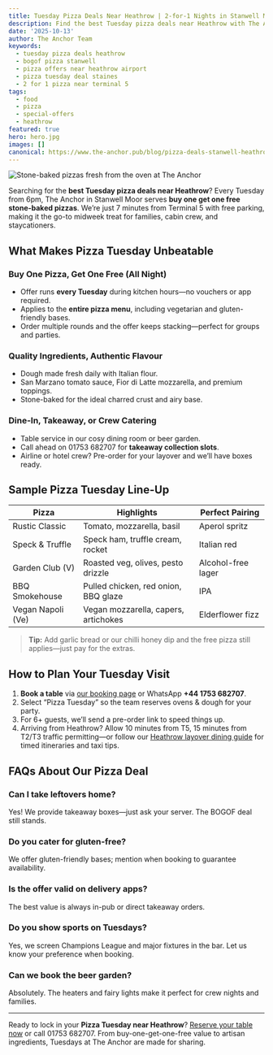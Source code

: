 ```yaml
---
title: Tuesday Pizza Deals Near Heathrow | 2-for-1 Nights in Stanwell Moor
description: Find the best Tuesday pizza deals near Heathrow with The Anchor’s buy one get one free stone-baked pizzas. Dine-in or takeaway just 7 minutes from Terminal 5.
date: '2025-10-13'
author: The Anchor Team
keywords:
  - tuesday pizza deals heathrow
  - bogof pizza stanwell
  - pizza offers near heathrow airport
  - pizza tuesday deal staines
  - 2 for 1 pizza near terminal 5
tags:
  - food
  - pizza
  - special-offers
  - heathrow
featured: true
hero: hero.jpg
images: []
canonical: https://www.the-anchor.pub/blog/pizza-deals-stanwell-heathrow-tuesdays
---
```


![Stone-baked pizzas fresh from the oven at The Anchor](/images/page-headers/pizza-tuesday/pizza-tuesday.jpg)

Searching for the **best Tuesday pizza deals near Heathrow**? Every Tuesday from 6pm, The Anchor in Stanwell Moor serves **buy one get one free stone-baked pizzas**. We’re just 7 minutes from Terminal 5 with free parking, making it the go-to midweek treat for families, cabin crew, and staycationers.

## What Makes Pizza Tuesday Unbeatable

### Buy One Pizza, Get One Free (All Night)
- Offer runs **every Tuesday** during kitchen hours—no vouchers or app required.
- Applies to the **entire pizza menu**, including vegetarian and gluten-friendly bases.
- Order multiple rounds and the offer keeps stacking—perfect for groups and parties.

### Quality Ingredients, Authentic Flavour
- Dough made fresh daily with Italian flour.
- San Marzano tomato sauce, Fior di Latte mozzarella, and premium toppings.
- Stone-baked for the ideal charred crust and airy base.

### Dine-In, Takeaway, or Crew Catering
- Table service in our cosy dining room or beer garden.
- Call ahead on 01753 682707 for **takeaway collection slots**.
- Airline or hotel crew? Pre-order for your layover and we’ll have boxes ready.

## Sample Pizza Tuesday Line-Up

| Pizza | Highlights | Perfect Pairing |
| --- | --- | --- |
| Rustic Classic | Tomato, mozzarella, basil | Aperol spritz |
| Speck & Truffle | Speck ham, truffle cream, rocket | Italian red |
| Garden Club (V) | Roasted veg, olives, pesto drizzle | Alcohol-free lager |
| BBQ Smokehouse | Pulled chicken, red onion, BBQ glaze | IPA |
| Vegan Napoli (Ve) | Vegan mozzarella, capers, artichokes | Elderflower fizz |

> **Tip:** Add garlic bread or our chilli honey dip and the free pizza still applies—just pay for the extras.

## How to Plan Your Tuesday Visit

1. **Book a table** via [our booking page](/book-table) or WhatsApp **+44 1753 682707**.
2. Select “Pizza Tuesday” so the team reserves ovens & dough for your party.
3. For 6+ guests, we’ll send a pre-order link to speed things up.
4. Arriving from Heathrow? Allow 10 minutes from T5, 15 minutes from T2/T3 traffic permitting—or follow our [Heathrow layover dining guide](/heathrow-layover-dining) for timed itineraries and taxi tips.

## FAQs About Our Pizza Deal

### Can I take leftovers home?
Yes! We provide takeaway boxes—just ask your server. The BOGOF deal still stands.

### Do you cater for gluten-free?
We offer gluten-friendly bases; mention when booking to guarantee availability.

### Is the offer valid on delivery apps?
The best value is always in-pub or direct takeaway orders.

### Do you show sports on Tuesdays?
Yes, we screen Champions League and major fixtures in the bar. Let us know your preference when booking.

### Can we book the beer garden?
Absolutely. The heaters and fairy lights make it perfect for crew nights and families.

---

Ready to lock in your **Pizza Tuesday near Heathrow**? [Reserve your table now](/pizza-tuesday) or call 01753 682707. From buy-one-get-one-free value to artisan ingredients, Tuesdays at The Anchor are made for sharing.
